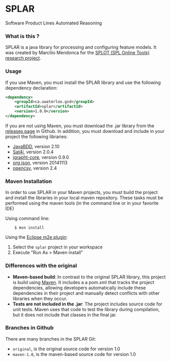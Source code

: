 # SPLAR
Software Product Lines Automated Reasoning 

### What is this ?

SPLAR is a java library for processing and configuring feature models. It was created by Marcilio Mendonca for the [SPLOT (SPL Online Tools) research project](http://www.splot-research.org).

### Usage

If you use Maven, you must install the SPLAR library and use the following dependency declaration:

```xml
<dependency>
	<groupId>ca.uwaterloo.gsd</groupId>
	<artifactId>splar</artifactId>
	<version>1.0.0</version>
</dependency>
```

If you are not using Maven, you must download the .jar library from the [releases page](https://github.com/FaMoSA/splar/releases) in Github. In addition, you must download and include in your project the following libraries:

* [JavaBDD](http://javabdd.sourceforge.net/), version 2.10
* [Sat4j](http://www.sat4j.org/), version 2.0.4
* [jgrapht-core](http://jgrapht.org/), version 0.9.0
* [org.json](https://github.com/douglascrockford/JSON-java), version 20141113
* [opencsv](http://opencsv.sourceforge.net/), version 2.4

### Maven Installation

In order to use SPLAR in your Maven projects, you must build the project and install the libraries in your local maven repository. These tasks must be performed using the maven tools (in the command line or in your favorite IDE)

Using command line:
```
    $ mvn install
```

Using the [Eclipse m2e plugin](http://eclipse.org/m2e/):

1. Select the ``splar`` project in your workspace
2. Execute "Run As > Maven install"


### Differences with the original

* **Maven-based build**: In contrast to the original SPLAR library, this project is build using [Maven](http://maven.apache.org/). It includes a a pom.xml that tracks the project dependencies, allowing developers automatically include these dependencies in their project and manually detect conflicts with other libraries when they occur.
* **Tests are not included in the .jar**: The project includes source code for unit tests. Maven uses that code to test the library during compilation, but it does not include that classes in the final jar.


### Branches in Github

There are many branches in the SPLAR Git:

* ``original``, is the original source code for version 1.0
* ``maven-1.0``, is the maven-based source code for version 1.0